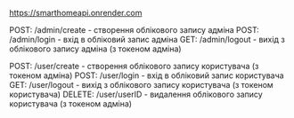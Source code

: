https://smarthomeapi.onrender.com

POST: /admin/create - створення облікового запису адміна
POST: /admin/login - вхід в обліковий запис адміна
GET: /admin/logout - вихід з облікового запису адміна (з токеном адміна)

POST: /user/create - створення облікового запису користувача (з токеном адміна)
POST: /user/login - вхід в обліковий запис користувача
GET: /user/logout - вихід з облікового запису користувача (з токеном користувача)
DELETE: /user/userID - видалення облікового запису користувача (з токеном адміна)
